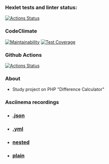 ### Hexlet tests and linter status:
[![Actions Status](https://github.com/Streinge/php-project-48/actions/workflows/hexlet-check.yml/badge.svg)](https://github.com/Streinge/php-project-48/actions)
### CodeClimate
[![Maintainability](https://api.codeclimate.com/v1/badges/32274ac96ba291b0eb42/maintainability)](https://codeclimate.com/github/Streinge/php-project-48/maintainability)
[![Test Coverage](https://api.codeclimate.com/v1/badges/32274ac96ba291b0eb42/test_coverage)](https://codeclimate.com/github/Streinge/php-project-48/test_coverage)
### Github Actions
[![Actions Status](https://github.com/Streinge/php-project-48/actions/workflows/main.yml/badge.svg)](https://github.com/Streinge/php-project-48/actions)

### About

* Study project on PHP "Difference Calculator"

### Asciinema recordings

* ### [.json](https://asciinema.org/a/kulxZbaygzA8yZQrjOiTMa4Zl)
* ### [.yml](https://asciinema.org/a/g72du8xLFoh8MwKg4Xu8mP3jx)
* ### [nested](https://asciinema.org/a/nma1PdUQvqUNJfQn1MXfqhIq0)
* ### [plain](https://asciinema.org/a/RvSZiAUvgKUZ36Wd2tLlZUu5T)